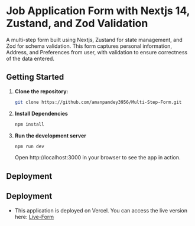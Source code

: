 # Job Application Form with Nextjs 14, Zustand, and Zod Validation

A multi-step form built using Nextjs, Zustand for state management, and Zod for schema validation. This form captures personal information, Address, and Preferences from user, with validation to ensure correctness of the data entered.

## Getting Started

1.  **Clone the repository:**

    ```bash
    git clone https://github.com/amanpandey3956/Multi-Step-Form.git
    ```

2.  **Install Dependencies**

    ```bash
    npm install
    ```

3.  **Run the development server**

    ```bash
    npm run dev
    ```

    Open http://localhost:3000 in your browser to see the app in action.

## Deployment

## Deployment

* This application is deployed on Vercel. You can access the live version here: [Live-Form](https://multi-step-form-flame-phi.vercel.app)


